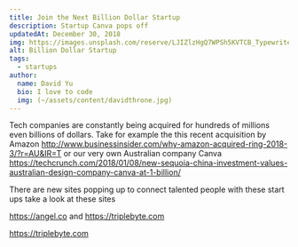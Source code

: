 ```yaml
---
title: Join the Next Billion Dollar Startup
description: Startup Canva pops off
updatedAt: December 30, 2018
img: https://images.unsplash.com/reserve/LJIZlzHgQ7WPSh5KVTCB_Typewriter.jpg?ixlib=rb-1.2.1&auto=format&fit=crop&w=800&q=60
alt: Billion Dollar Startup
tags:
  - startups
author:
  name: David Yu
  bio: I love to code
  img: (~/assets/content/davidthrone.jpg)
---
```


Tech companies are constantly being acquired for hundreds of millions even billions of dollars. Take for example the this recent acquisition by Amazon http://www.businessinsider.com/why-amazon-acquired-ring-2018-3/?r=AU&IR=T or our very own Australian company Canva https://techcrunch.com/2018/01/08/new-sequoia-china-investment-values-australian-design-company-canva-at-1-billion/

There are new sites popping up to connect talented people with these start ups take a look at these sites

https://angel.co and https://triplebyte.com

https://triplebyte.com
